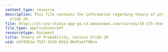 ```yaml
---
content_type: resource
description: This file contains the information regarding theory of probability, lecture
  slide 29.
file: https://ol-ocw-studio-app-qa.s3.amazonaws.com/courses/18-175-theory-of-probability-spring-2014/e5f4561a755f41590d1d064faaff90ca_MIT18_175S14_Lecture29.pdf
file_type: application/pdf
resourcetype: Document
title: Theory of Probability, Lecture Slide 29
uid: e5f4561a-755f-4159-0d1d-064faaff90ca
---
```

